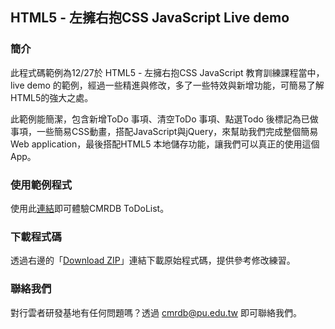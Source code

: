 ## HTML5 - 左擁右抱CSS JavaScript Live demo

### 簡介

此程式碼範例為12/27於 HTML5 - 左擁右抱CSS JavaScript 教育訓練課程當中，live demo 的範例，經過一些精進與修改，多了一些特效與新增功能，可簡易了解HTML5的強大之處。

此範例能簡潔，包含新增ToDo 事項、清空ToDo 事項、點選Todo 後標記為已做事項，一些簡易CSS動畫，搭配JavaScript與jQuery，來幫助我們完成整個簡易Web application，最後搭配HTML5 本地儲存功能，讓我們可以真正的使用這個App。

### 使用範例程式

使用此[連結](http://marcuswu0814.github.io/cmrdb_todolist)即可體驗CMRDB ToDoList。

### 下載程式碼

透過右邊的「[Download ZIP](https://github.com/marcuswu0814/cmrdb_todolist/archive/master.zip)」連結下載原始程式碼，提供參考修改練習。

### 聯絡我們

對行雲者研發基地有任何問題嗎？透過 cmrdb@pu.edu.tw 即可聯絡我們。
